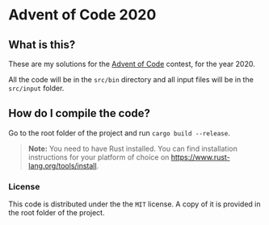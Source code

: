 # Advent of Code 2020

## What is this?

These are my solutions for the [Advent of Code](https://adventofcode.com/2020)
contest, for the year 2020.

All the code will be in the `src/bin` directory and all input files will be in
the `src/input` folder.

## How do I compile the code?

Go to the root folder of the project and run `cargo build --release`.

> **Note:** You need to have Rust installed. You can find installation
instructions for your platform of choice on
https://www.rust-lang.org/tools/install.

### License

This code is distributed under the the `MIT` license. A copy of it is provided
in the root folder of the project.
